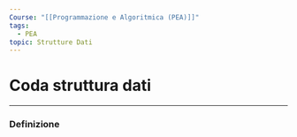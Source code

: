 ```yaml
---
Course: "[[Programmazione e Algoritmica (PEA)]]"
tags:
  - PEA
topic: Strutture Dati
---
```



# Coda struttura dati
---

### Definizione
